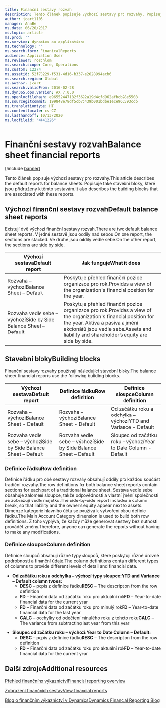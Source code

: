 ```yaml
---
title: Finanční sestavy rozvah
description: Tento článek popisuje výchozí sestavy pro rozvahy. Popisuje také stavební bloky, které jsou přidruženy k těmto sestavám.
author: jcart1106
manager: AnnBe
ms.date: 06/20/2017
ms.topic: article
ms.prod: ''
ms.service: dynamics-ax-applications
ms.technology: ''
ms.search.form: FinanicalReports
audience: Application User
ms.reviewer: roschlom
ms.search.scope: Core, Operations
ms.custom: 12274
ms.assetid: 52f78229-f531-4d16-b337-e2628994acb6
ms.search.region: Global
ms.author: jcart
ms.search.validFrom: 2016-02-28
ms.dyn365.ops.version: AX 7.0.0
ms.openlocfilehash: e96552447182f3692a19d4cfd962afbcb28e5508
ms.sourcegitcommit: 199848e78df5cb7c439b001bdbe1ece963593cdb
ms.translationtype: HT
ms.contentlocale: cs-CZ
ms.lasthandoff: 10/13/2020
ms.locfileid: "4441226"
---
```

# <a name="balance-sheet-financial-reports"></a><span data-ttu-id="c2614-104">Finanční sestavy rozvah</span><span class="sxs-lookup"><span data-stu-id="c2614-104">Balance sheet financial reports</span></span>

[!include [banner](../includes/banner.md)]

<span data-ttu-id="c2614-105">Tento článek popisuje výchozí sestavy pro rozvahy.</span><span class="sxs-lookup"><span data-stu-id="c2614-105">This article describes the default reports for balance sheets.</span></span> <span data-ttu-id="c2614-106">Popisuje také stavební bloky, které jsou přidruženy k těmto sestavám.</span><span class="sxs-lookup"><span data-stu-id="c2614-106">It also describes the building blocks that are associated with these reports.</span></span> 

<a name="default-balance-sheet-reports"></a><span data-ttu-id="c2614-107">Výchozí finanční sestavy rozvah</span><span class="sxs-lookup"><span data-stu-id="c2614-107">Default balance sheet reports</span></span>
-----------------------------

<span data-ttu-id="c2614-108">Existují dvě výchozí finanční sestavy rozvah.</span><span class="sxs-lookup"><span data-stu-id="c2614-108">There are two default balance sheet reports.</span></span> <span data-ttu-id="c2614-109">V jedné sestavě jsou oddíly nad sebou.</span><span class="sxs-lookup"><span data-stu-id="c2614-109">On one report, the sections are stacked.</span></span> <span data-ttu-id="c2614-110">Ve druhé jsou oddíly vedle sebe.</span><span class="sxs-lookup"><span data-stu-id="c2614-110">On the other report, the sections are side by side.</span></span>

| <span data-ttu-id="c2614-111">Výchozí sestava</span><span class="sxs-lookup"><span data-stu-id="c2614-111">Default report</span></span>                       | <span data-ttu-id="c2614-112">Jak funguje</span><span class="sxs-lookup"><span data-stu-id="c2614-112">What it does</span></span>                                                                                                                           |
|--------------------------------------|----------------------------------------------------------------------------------------------------------------------------------------|
| <span data-ttu-id="c2614-113">Rozvaha – výchozí</span><span class="sxs-lookup"><span data-stu-id="c2614-113">Balance Sheet – Default</span></span>              | <span data-ttu-id="c2614-114">Poskytuje přehled finanční pozice organizace pro rok.</span><span class="sxs-lookup"><span data-stu-id="c2614-114">Provides a view of the organization's financial position for the year.</span></span>                                                                 |
| <span data-ttu-id="c2614-115">Rozvaha vedle sebe – výchozí</span><span class="sxs-lookup"><span data-stu-id="c2614-115">Side by Side Balance Sheet – Default</span></span> | <span data-ttu-id="c2614-116">Poskytuje přehled finanční pozice organizace pro rok.</span><span class="sxs-lookup"><span data-stu-id="c2614-116">Provides a view of the organization's financial position for the year.</span></span> <span data-ttu-id="c2614-117">Aktiva a pasiva a jmění akcionářů jsou vedle sebe.</span><span class="sxs-lookup"><span data-stu-id="c2614-117">Assets and liability and shareholder’s equity are side by side.</span></span> |

## <a name="building-blocks"></a><span data-ttu-id="c2614-118">Stavební bloky</span><span class="sxs-lookup"><span data-stu-id="c2614-118">Building blocks</span></span>
<span data-ttu-id="c2614-119">Finanční sestavy rozvahy používají následující stavební bloky.</span><span class="sxs-lookup"><span data-stu-id="c2614-119">The balance sheet financial reports use the following building blocks.</span></span>

| <span data-ttu-id="c2614-120">Výchozí sestava</span><span class="sxs-lookup"><span data-stu-id="c2614-120">Default report</span></span>                       | <span data-ttu-id="c2614-121">Definice řádku</span><span class="sxs-lookup"><span data-stu-id="c2614-121">Row definition</span></span>                       | <span data-ttu-id="c2614-122">Definice sloupce</span><span class="sxs-lookup"><span data-stu-id="c2614-122">Column definition</span></span>             |
|--------------------------------------|--------------------------------------|-------------------------------|
| <span data-ttu-id="c2614-123">Rozvaha – výchozí</span><span class="sxs-lookup"><span data-stu-id="c2614-123">Balance Sheet - Default</span></span>              | <span data-ttu-id="c2614-124">Rozvaha – výchozí</span><span class="sxs-lookup"><span data-stu-id="c2614-124">Balance Sheet - Default</span></span>              | <span data-ttu-id="c2614-125">Od začátku roku a odchylka – výchozí</span><span class="sxs-lookup"><span data-stu-id="c2614-125">YTD and Variance - Default</span></span>    |
| <span data-ttu-id="c2614-126">Rozvaha vedle sebe – výchozí</span><span class="sxs-lookup"><span data-stu-id="c2614-126">Side by Side Balance Sheet – Default</span></span> | <span data-ttu-id="c2614-127">Rozvaha vedle sebe – výchozí</span><span class="sxs-lookup"><span data-stu-id="c2614-127">Side by Side Balance Sheet – Default</span></span> | <span data-ttu-id="c2614-128">Sloupec od začátku roku – výchozí</span><span class="sxs-lookup"><span data-stu-id="c2614-128">Year to Date Column - Default</span></span> |

### <a name="row-definition"></a><span data-ttu-id="c2614-129">Definice řádku</span><span class="sxs-lookup"><span data-stu-id="c2614-129">Row definition</span></span>

<span data-ttu-id="c2614-130">Definice řádku pro obě sestavy rozvahy obsahují oddíly pro každou součást tradiční rozvahy.</span><span class="sxs-lookup"><span data-stu-id="c2614-130">The row definitions for both balance sheet reports contain sections for each part of a traditional balance sheet.</span></span> <span data-ttu-id="c2614-131">Sestava vedle sebe obsahuje zalomení sloupce, takže odpovědnosti a vlastní jmění společnosti se zobrazují vedle majetku.</span><span class="sxs-lookup"><span data-stu-id="c2614-131">The side-by-side report includes a column break, so that liability and the owner’s equity appear next to assets.</span></span> <span data-ttu-id="c2614-132">Dimenze kategorie hlavního účtu se používá k vytvoření obou definic řádku.</span><span class="sxs-lookup"><span data-stu-id="c2614-132">The Main Account Category dimension is used to build both row definitions.</span></span> <span data-ttu-id="c2614-133">Z toho vyplývá, že každý může generovat sestavy bez nutnosti provádět změny.</span><span class="sxs-lookup"><span data-stu-id="c2614-133">Therefore, anyone can generate the reports without having to make any modifications.</span></span>

### <a name="column-definition"></a><span data-ttu-id="c2614-134">Definice sloupce</span><span class="sxs-lookup"><span data-stu-id="c2614-134">Column definition</span></span>

<span data-ttu-id="c2614-135">Definice sloupců obsahují různé typy sloupců, které poskytují různé úrovně podrobností a finanční údaje.</span><span class="sxs-lookup"><span data-stu-id="c2614-135">The column definitions contain different types of columns to provide different levels of detail and financial data.</span></span>

-   <span data-ttu-id="c2614-136">**Od začátku roku a odchylka – výchozí typy sloupce:**</span><span class="sxs-lookup"><span data-stu-id="c2614-136">**YTD and Variance – Default column types:**</span></span>
    -   <span data-ttu-id="c2614-137">**DESC** – popis z definice řádku</span><span class="sxs-lookup"><span data-stu-id="c2614-137">**DESC** – The description from the row definition</span></span>
    -   <span data-ttu-id="c2614-138">**FD** – Finanční data od začátku roku pro aktuální rok</span><span class="sxs-lookup"><span data-stu-id="c2614-138">**FD** – Year-to-date financial data for the current year</span></span>
    -   <span data-ttu-id="c2614-139">**FD** – Finanční data od začátku roku pro minulý rok</span><span class="sxs-lookup"><span data-stu-id="c2614-139">**FD** – Year-to-date financial data for the last year</span></span>
    -   <span data-ttu-id="c2614-140">**CALC** – odchylky od odečtení minulého roku z tohoto roku</span><span class="sxs-lookup"><span data-stu-id="c2614-140">**CALC** – The variance from subtracting last year from this year</span></span>

<!-- -->

-   <span data-ttu-id="c2614-141">**Sloupec od začátku roku – výchozí:**</span><span class="sxs-lookup"><span data-stu-id="c2614-141">**Year to Date Column – Default:**</span></span>
    -   <span data-ttu-id="c2614-142">**DESC** – popis z definice řádku</span><span class="sxs-lookup"><span data-stu-id="c2614-142">**DESC** – The description from the row definition</span></span>
    -   <span data-ttu-id="c2614-143">**FD** – Finanční data od začátku roku pro aktuální rok</span><span class="sxs-lookup"><span data-stu-id="c2614-143">**FD** – Year-to-date financial data for the current year</span></span>



<a name="additional-resources"></a><span data-ttu-id="c2614-144">Další zdroje</span><span class="sxs-lookup"><span data-stu-id="c2614-144">Additional resources</span></span>
--------

[<span data-ttu-id="c2614-145">Přehled finančního výkaznictví</span><span class="sxs-lookup"><span data-stu-id="c2614-145">Financial reporting overview</span></span>](financial-reporting-getting-started.md)

[<span data-ttu-id="c2614-146">Zobrazení finančních sestav</span><span class="sxs-lookup"><span data-stu-id="c2614-146">View financial reports</span></span>](view-financial-reports.md)

[<span data-ttu-id="c2614-147">Blog o finančním výkaznictví v Dynamics</span><span class="sxs-lookup"><span data-stu-id="c2614-147">Dynamics Financial Reporting Blog</span></span>](https://blogs.msdn.com/b/dynamics_financial_reporting/)



